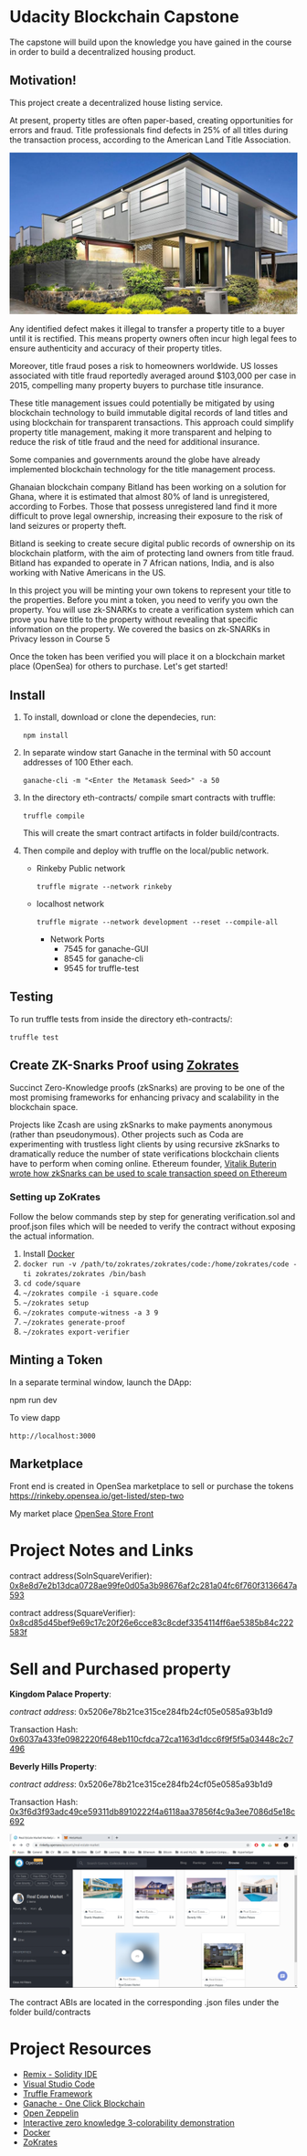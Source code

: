 # Udacity Blockchain Capstone

The capstone will build upon the knowledge you have gained in the course in order to build a decentralized housing product.

## Motivation!
This project create a decentralized house listing service.

At present, property titles are often paper-based, creating opportunities for errors and fraud. Title professionals find defects in 25% of all titles during the transaction process, according to the American Land Title Association.

![Real Estate](house.jpeg)

Any identified defect makes it illegal to transfer a property title to a buyer until it is rectified. This means property owners often incur high legal fees to ensure authenticity and accuracy of their property titles.

Moreover, title fraud poses a risk to homeowners worldwide. US losses associated with title fraud reportedly averaged around $103,000 per case in 2015, compelling many property buyers to purchase title insurance.

These title management issues could potentially be mitigated by using blockchain technology to build immutable digital records of land titles and using blockchain for transparent transactions. This approach could simplify property title management, making it more transparent and helping to reduce the risk of title fraud and the need for additional insurance.

Some companies and governments around the globe have already implemented blockchain technology for the title management process.

Ghanaian blockchain company Bitland has been working on a solution for Ghana, where it is estimated that almost 80% of land is unregistered, according to Forbes. Those that possess unregistered land find it more difficult to prove legal ownership, increasing their exposure to the risk of land seizures or property theft.

Bitland is seeking to create secure digital public records of ownership on its blockchain platform, with the aim of protecting land owners from title fraud. Bitland has expanded to operate in 7 African nations, India, and is also working with Native Americans in the US.

In this project you will be minting your own tokens to represent your title to the properties. Before you mint a token, you need to verify you own the property. You will use zk-SNARKs to create a verification system which can prove you have title to the property without revealing that specific information on the property. We covered the basics on zk-SNARKs in Privacy lesson in Course 5

Once the token has been verified you will place it on a blockchain market place (OpenSea) for others to purchase. Let's get started!

## Install

1.  To install, download or clone the dependecies, run:

    `npm install`

2. In separate window start Ganache in the terminal with 50 account addresses of 100 Ether each.

   `ganache-cli -m "<Enter the Metamask Seed>" -a 50`

3. In the directory eth-contracts/ compile smart contracts with truffle:

   `truffle compile`

   This will create the smart contract artifacts in folder build/contracts.

4. Then compile and deploy with truffle on the local/public network.
   - Rinkeby Public network

        `truffle migrate --network rinkeby`

   - localhost network

        `truffle migrate --network development --reset --compile-all`

        - Network Ports
          - 7545 for ganache-GUI
          - 8545 for ganache-cli
          - 9545 for truffle-test

## Testing
To run truffle tests from inside the directory eth-contracts/:

`truffle test`

## Create ZK-Snarks Proof using [Zokrates](https://github.com/Zokrates/ZoKrates)
Succinct Zero-Knowledge proofs (zkSnarks) are proving to be one of the most promising frameworks for enhancing privacy and scalability in the blockchain space.

Projects like Zcash are using zkSnarks to make payments anonymous (rather than pseudonymous). Other projects such as Coda are experimenting with trustless light clients by using recursive zkSnarks to dramatically reduce the number of state verifications blockchain clients have to perform when coming online. Ethereum founder, [Vitalik Buterin wrote how zkSnarks can be used to scale transaction speed on Ethereum](https://ethresear.ch/t/on-chain-scaling-to-potentially-500-tx-sec-through-mass-tx-validation/3477)

### Setting up ZoKrates
Follow the below commands step by step for generating verification.sol and proof.json files which will be needed to verify the contract without exposing the actual information.

1.  Install [Docker](https://docs.docker.com/get-docker/)
2. `docker run -v /path/to/zokrates/zokrates/code:/home/zokrates/code -ti zokrates/zokrates /bin/bash`
3.  `cd code/square`
4.  `~/zokrates compile -i square.code`
5.  `~/zokrates setup`
6.  `~/zokrates compute-witness -a 3 9`
7.  `~/zokrates generate-proof`
8.  `~/zokrates export-verifier`

## Minting a Token
In a separate terminal window, launch the DApp:

npm run dev

To view dapp

`http://localhost:3000`

## Marketplace
Front end is created in OpenSea marketplace to sell or purchase the tokens
https://rinkeby.opensea.io/get-listed/step-two

My market place
[OpenSea Store Front](https://rinkeby.opensea.io/assets/real-estate-market)

# Project Notes and Links
contract address(SolnSquareVerifier): [0x8e8d7e2b13dca0728ae99fe0d05a3b98676af2c281a04fc6f760f3136647a593](https://rinkeby.etherscan.io/tx/0x8e8d7e2b13dca0728ae99fe0d05a3b98676af2c281a04fc6f760f3136647a593)

contract address(SquareVerifier): [0x8cd85d45bef9e69c17c20f26e6cce83c8cdef3354114ff6ae5385b84c222583f](https://rinkeby.etherscan.io/tx/0x8cd85d45bef9e69c17c20f26e6cce83c8cdef3354114ff6ae5385b84c222583f)

# Sell and Purchased property
**Kingdom Palace Property**:

_contract address_: 0x5206e78b21ce315ce284fb24cf05e0585a93b1d9

Transaction Hash: [0x6037a433fe0982220f648eb110cfdca72ca1163d1dcc6f9f5f5a03448c2c7496](https://rinkeby.etherscan.io/tx/0x6037a433fe0982220f648eb110cfdca72ca1163d1dcc6f9f5f5a03448c2c7496)

**Beverly Hills Property**:

_contract address_: 0x5206e78b21ce315ce284fb24cf05e0585a93b1d9

Transaction Hash: [0x3f6d3f93adc49ce59311db8910222f4a6118aa37856f4c9a3ee7086d5e18c692](https://rinkeby.etherscan.io/tx/0x3f6d3f93adc49ce59311db8910222f4a6118aa37856f4c9a3ee7086d5e18c692)

![Storefront](market.png)

The contract ABIs are located in the corresponding .json files under the folder build/contracts

# Project Resources

* [Remix - Solidity IDE](https://remix.ethereum.org/)
* [Visual Studio Code](https://code.visualstudio.com/)
* [Truffle Framework](https://truffleframework.com/)
* [Ganache - One Click Blockchain](https://truffleframework.com/ganache)
* [Open Zeppelin ](https://openzeppelin.org/)
* [Interactive zero knowledge 3-colorability demonstration](http://web.mit.edu/~ezyang/Public/graph/svg.html)
* [Docker](https://docs.docker.com/install/)
* [ZoKrates](https://github.com/Zokrates/ZoKrates)
